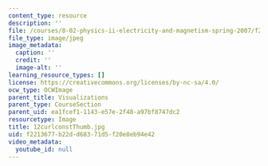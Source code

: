 ```yaml
---
content_type: resource
description: ''
file: /courses/8-02-physics-ii-electricity-and-magnetism-spring-2007/f2213677b22dd68371d5f20e8eb94e42_12curlconstThumb.jpg
file_type: image/jpeg
image_metadata:
  caption: ''
  credit: ''
  image-alt: ''
learning_resource_types: []
license: https://creativecommons.org/licenses/by-nc-sa/4.0/
ocw_type: OCWImage
parent_title: Visualizations
parent_type: CourseSection
parent_uid: ea1fcef1-1143-e57e-2f48-a97bf8747dc2
resourcetype: Image
title: 12curlconstThumb.jpg
uid: f2213677-b22d-d683-71d5-f20e8eb94e42
video_metadata:
  youtube_id: null
---
```

